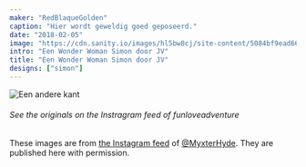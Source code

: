 ```yaml
---
maker: "RedBlaqueGolden"
caption: "Hier wordt geweldig goed geposeerd."
date: "2018-02-05"
image: "https://cdn.sanity.io/images/hl5bw8cj/site-content/5084bf9ead668c3ddd3a8ff4fd9a9ea4866d3d1a-1080x1080.jpg"
intro: "Een Wonder Woman Simon door JV"
title: "Een Wonder Woman Simon door JV"
designs: ["simon"]
---
```


![Een andere kant](https://posts.freesewing.org/uploads/wonder_woman_simon_view2_a8f4c2e951.jpg "Een andere kant")

<Note>

###### See the originals on the Instragram feed of funloveadventure

These images are from 
[the Instagram feed](https://www.instagram.com/myxterhyde/)
of [@MyxterHyde](/users/MyxterHyde).
They are published here with permission.

</Note>
